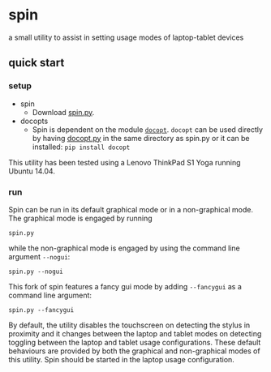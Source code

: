 # spin

a small utility to assist in setting usage modes of laptop-tablet devices

## quick start

### setup

- spin
    - Download [spin.py](https://raw.github.com/wdbm/spin/master/spin.py).
- docopts
    - Spin is dependent on the module [```docopt```](http://docopt.org/). ```docopt``` can be used directly by having [docopt.py](https://raw.github.com/wdbm/spin/master/docopt.py) in the same directory as spin.py or it can be installed: ```pip install docopt```

This utility has been tested using a Lenovo ThinkPad S1 Yoga running Ubuntu 14.04.

### run

Spin can be run in its default graphical mode or in a non-graphical mode. The graphical mode is engaged by running

    spin.py

while the non-graphical mode is engaged by using the command line argument ```--nogui```:

    spin.py --nogui
    
This fork of spin features a fancy gui mode by adding ```--fancygui``` as a command line argument:

    spin.py --fancygui

By default, the utility disables the touchscreen on detecting the stylus in proximity and it changes between the laptop and tablet modes on detecting toggling between the laptop and tablet usage configurations. These default behaviours are provided by both the graphical and non-graphical modes of this utility. Spin should be started in the laptop usage configuration.
